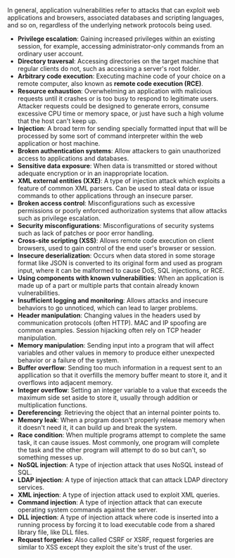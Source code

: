 In general, application vulnerabilities refer to attacks that can exploit web applications and browsers, associated databases and scripting languages, and so on, regardless of the underlying network protocols being used.

- **Privilege escalation**: Gaining increased privileges within an existing session, for example, accessing administrator-only commands from an ordinary user account.
- **Directory traversal**: Accessing directories on the target machine that regular clients do not, such as accessing a server's root folder.
- **Arbitrary code execution**: Executing machine code of your choice on a remote computer, also known as **remote code execution (RCE)**.
- **Resource exhaustion**: Overwhelming an application with malicious requests until it crashes or is too busy to respond to legitimate users. Attacker requests could be designed to generate errors, consume excessive CPU time or memory space, or just have such a high volume that the host can't keep up.
- **Injection**: A broad term for sending specially formatted input that will be processed by some sort of command interpreter within the web application or host machine.
- **Broken authentication systems**: Allow attackers to gain unauthorized access to applications and databases.
- **Sensitive data exposure**: When data is transmitted or stored without adequate encryption or in an inappropriate location.
- **XML external entities (XXE)**: A type of injection attack which exploits a feature of common XML parsers. Can be used to steal data or issue commands to other applications through an insecure parser.
- **Broken access control**: Misconfigurations such as excessive permissions or poorly enforced authorization systems that allow attacks such as privilege escalation.
- **Security misconfigurations**: Misconfigurations of security systems such as lack of patches or poor error handling.
- **Cross-site scripting (XSS)**: Allows remote code execution on client browsers, used to gain control of the end user's browser or session.
- **Insecure deserialization**: Occurs when data stored in some storage format like JSON is converted to its original form and used as program input, where it can be malformed to cause DoS, SQL injections, or RCE.
- **Using components with known vulnerabilities**: When an application is made up of a part or multiple parts that contain already known vulnerabilities.
- **Insufficient logging and monitoring**: Allows attacks and insecure behaviors to go unnoticed, which can lead to larger problems.
- **Header manipulation**: Changing values in the headers used by communication protocols (often HTTP). MAC and IP spoofing are common examples. Session hijacking often rely on TCP header manipulation.
- **Memory manipulation**: Sending input into a program that will affect variables and other values in memory to produce either unexpected behavior or a failure of the system.
- **Buffer overflow**: Sending too much information in a request sent to an appllication so that it overfills the memory buffer meant to store it, and it overflows into adjacent memory.
- **Integer overflow**: Setting an integer variable to a value that exceeds the maximum side set aside to store it, usually through addition or multiplication functions.
- **Dereferencing**: Retrieving the object that an internal pointer points to.
- **Memory leak**: When a program doesn't properly release memory when it doesn't need it, it can build up and break the system.
- **Race condition**: When multiple programs attempt to complete the same task, it can cause issues. Most commonly, one program will complete the task and the other program will attempt to do so but can't, so something messes up.
- **NoSQL injection**: A type of injection attack that uses NoSQL instead of SQL.
- **LDAP injection**: A type of injection attack that can attack LDAP directory services.
- **XML injection**: A type of injection attack used to exploit XML queries.
- **Command injection**: A type of injection attack that can execute operating system commands against the server.
- **DLL injection**: A type of injection attack where code is inserted into a running process by forcing it to load executable code from a shared library file, like DLL files.
- **Request forgeries**: Also called CSRF or XSRF, request forgeries are similar to XSS except they exploit the site's trust of the user.